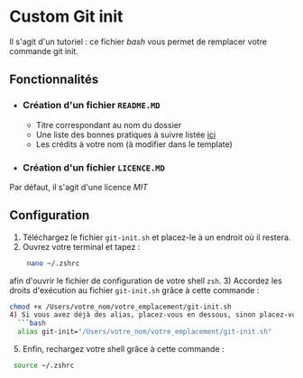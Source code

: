 # Custom Git init

Il s'agit d'un tutoriel : ce fichier *bash* vous permet de remplacer votre commande git init.

## Fonctionnalités

- ### Création d'un fichier `README.MD`
  - Titre correspondant au nom du dossier
  - Une liste des bonnes pratiques à suivre listée [ici](https://github.com/Hugo-Galley/custom-git-init/tree/main/guidelines)
  - Les crédits à votre nom (à modifier dans le template)
- ### Création d'un fichier `LICENCE.MD`
Par défaut, il s'agit d'une licence *MIT*

## Configuration
1) Téléchargez le fichier `git-init.sh` et placez-le à un endroit où il restera.
2) Ouvrez votre terminal et tapez :
    ```bash
     nano ~/.zshrc
     ``` 
  afin d'ouvrir le fichier de configuration de votre shell `zsh`.
3) Accordez les droits d'exécution au fichier `git-init.sh` grâce à cette commande :
```bash
chmod +x /Users/votre_nom/votre_emplacement/git-init.sh
4) Si vous avez déjà des alias, placez-vous en dessous, sinon placez-vous à la fin de votre fichier et entrez cette ligne :
  ```bash
  alias git-init="/Users/votre_nom/votre_emplacement/git-init.sh"
  ```
5) Enfin, rechargez votre shell grâce à cette commande :
```bash
 source ~/.zshrc
 ```
